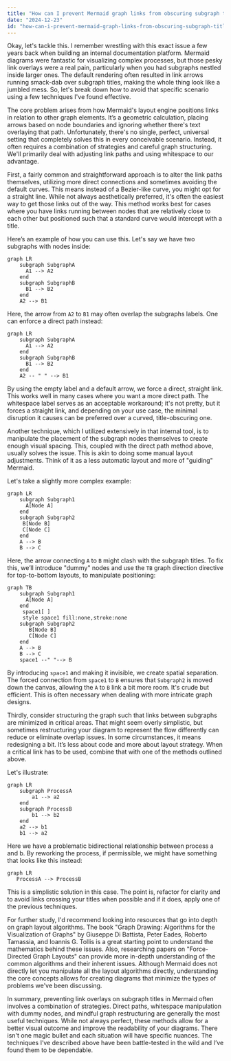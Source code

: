 ```yaml
---
title: "How can I prevent Mermaid graph links from obscuring subgraph titles?"
date: "2024-12-23"
id: "how-can-i-prevent-mermaid-graph-links-from-obscuring-subgraph-titles"
---
```


Okay, let's tackle this. I remember wrestling with this exact issue a few years back when building an internal documentation platform. Mermaid diagrams were fantastic for visualizing complex processes, but those pesky link overlays were a real pain, particularly when you had subgraphs nestled inside larger ones. The default rendering often resulted in link arrows running smack-dab over subgraph titles, making the whole thing look like a jumbled mess. So, let's break down how to avoid that specific scenario using a few techniques I've found effective.

The core problem arises from how Mermaid's layout engine positions links in relation to other graph elements. It’s a geometric calculation, placing arrows based on node boundaries and ignoring whether there's text overlaying that path. Unfortunately, there's no single, perfect, universal setting that completely solves this in every conceivable scenario. Instead, it often requires a combination of strategies and careful graph structuring. We'll primarily deal with adjusting link paths and using whitespace to our advantage.

First, a fairly common and straightforward approach is to alter the link paths themselves, utilizing more direct connections and sometimes avoiding the default curves. This means instead of a Bezier-like curve, you might opt for a straight line. While not always aesthetically preferred, it's often the easiest way to get those links out of the way. This method works best for cases where you have links running between nodes that are relatively close to each other but positioned such that a standard curve would intercept with a title.

Here’s an example of how you can use this. Let's say we have two subgraphs with nodes inside:

```mermaid
graph LR
    subgraph SubgraphA
      A1 --> A2
    end
    subgraph SubgraphB
      B1 --> B2
    end
    A2 --> B1
```

Here, the arrow from `A2` to `B1` may often overlap the subgraphs labels. One can enforce a direct path instead:

```mermaid
graph LR
    subgraph SubgraphA
      A1 --> A2
    end
    subgraph SubgraphB
      B1 --> B2
    end
    A2 -- " " --> B1
```

By using the empty label and a default arrow, we force a direct, straight link. This works well in many cases where you want a more direct path. The whitespace label serves as an acceptable workaround; it's not pretty, but it forces a straight link, and depending on your use case, the minimal disruption it causes can be preferred over a curved, title-obscuring one.

Another technique, which I utilized extensively in that internal tool, is to manipulate the placement of the subgraph nodes themselves to create enough visual spacing. This, coupled with the direct path method above, usually solves the issue. This is akin to doing some manual layout adjustments. Think of it as a less automatic layout and more of "guiding" Mermaid.

Let's take a slightly more complex example:

```mermaid
graph LR
    subgraph Subgraph1
      A[Node A]
    end
    subgraph Subgraph2
     B[Node B]
     C[Node C]
    end
    A --> B
    B --> C
```

Here, the arrow connecting `A` to `B` might clash with the subgraph titles. To fix this, we’ll introduce "dummy" nodes and use the `TB` graph direction directive for top-to-bottom layouts, to manipulate positioning:

```mermaid
graph TB
    subgraph Subgraph1
      A[Node A]
    end
     space1[ ]
     style space1 fill:none,stroke:none
    subgraph Subgraph2
       B[Node B]
       C[Node C]
    end
    A --> B
    B --> C
    space1 --" "--> B
```

By introducing `space1` and making it invisible, we create spatial separation. The forced connection from `space1` to `B` ensures that `Subgraph2` is moved down the canvas, allowing the `A` to `B` link a bit more room. It's crude but efficient. This is often necessary when dealing with more intricate graph designs.

Thirdly, consider structuring the graph such that links between subgraphs are minimized in critical areas. That might seem overly simplistic, but sometimes restructuring your diagram to represent the flow differently can reduce or eliminate overlap issues. In some circumstances, it means redesigning a bit. It’s less about code and more about layout strategy. When a critical link has to be used, combine that with one of the methods outlined above.

Let's illustrate:

```mermaid
graph LR
    subgraph ProcessA
        a1 --> a2
    end
    subgraph ProcessB
        b1 --> b2
    end
    a2 --> b1
    b1 --> a2
```

Here we have a problematic bidirectional relationship between process a and b. By reworking the process, if permissible, we might have something that looks like this instead:

```mermaid
graph LR
   ProcessA --> ProcessB
```

This is a simplistic solution in this case. The point is, refactor for clarity and to avoid links crossing your titles when possible and if it does, apply one of the previous techniques.

For further study, I'd recommend looking into resources that go into depth on graph layout algorithms. The book "Graph Drawing: Algorithms for the Visualization of Graphs" by Giuseppe Di Battista, Peter Eades, Roberto Tamassia, and Ioannis G. Tollis is a great starting point to understand the mathematics behind these issues. Also, researching papers on "Force-Directed Graph Layouts" can provide more in-depth understanding of the common algorithms and their inherent issues. Although Mermaid does not directly let you manipulate all the layout algorithms directly, understanding the core concepts allows for creating diagrams that minimize the types of problems we've been discussing.

In summary, preventing link overlays on subgraph titles in Mermaid often involves a combination of strategies. Direct paths, whitespace manipulation with dummy nodes, and mindful graph restructuring are generally the most useful techniques. While not always perfect, these methods allow for a better visual outcome and improve the readability of your diagrams. There isn't one magic bullet and each situation will have specific nuances. The techniques I’ve described above have been battle-tested in the wild and I’ve found them to be dependable.
